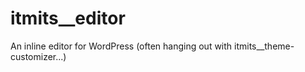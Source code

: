 # itmits__editor
An inline editor for WordPress (often hanging out with itmits__theme-customizer...)
